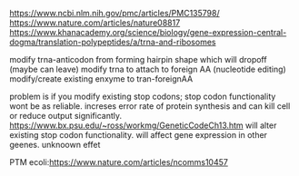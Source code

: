 https://www.ncbi.nlm.nih.gov/pmc/articles/PMC135798/
https://www.nature.com/articles/nature08817
https://www.khanacademy.org/science/biology/gene-expression-central-dogma/translation-polypeptides/a/trna-and-ribosomes

modify trna-anticodon from forming hairpin shape which will dropoff
(maybe can leave)
modify trna to attach to foreign AA (nucleotide editing)
modify/create existing enxyme to tran-foreignAA

problem is if you modify existing stop codons; stop codon functionality
wont be as reliable. increses error rate of protein synthesis and 
can kill cell or reduce output significantly.
https://www.bx.psu.edu/~ross/workmg/GeneticCodeCh13.htm
will alter existing stop codon functionality. will affect gene
expression in other geenes. unknoown effet

PTM ecoli:https://www.nature.com/articles/ncomms10457

